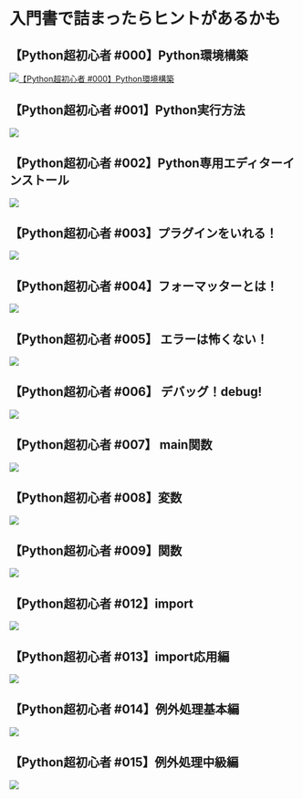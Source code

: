 # 入門書で詰まったらヒントがあるかも
## 【Python超初心者 #000】Python環境構築

[![【Python超初心者 #000】Python環境構築](http://img.youtube.com/vi/LcjyCp5LokE/0.jpg)](https://www.youtube.com/watch?v=LcjyCp5LokE)

## 【Python超初心者 #001】Python実行方法

[![ ](http://img.youtube.com/vi/4NuQP-ICLgA/0.jpg)](https://www.youtube.com/watch?v=4NuQP-ICLgA)

## 【Python超初心者 #002】Python専用エディターインストール

[![ ](http://img.youtube.com/vi/y06yurgl2uw/0.jpg)](https://www.youtube.com/watch?v=y06yurgl2uw)

## 【Python超初心者 #003】プラグインをいれる！
[![ ](http://img.youtube.com/vi/2H9oHBpO4AY/0.jpg)](https://www.youtube.com/watch?v=2H9oHBpO4AY)

## 【Python超初心者 #004】フォーマッターとは！
[![ ](http://img.youtube.com/vi/Lkuh7qaIrng/0.jpg)](https://www.youtube.com/watch?v=Lkuh7qaIrng)

## 【Python超初心者 #005】 エラーは怖くない！
[![ ](http://img.youtube.com/vi/dhXKK-ofDbk/0.jpg)](https://www.youtube.com/watch?v=dhXKK-ofDbk)

## 【Python超初心者 #006】 デバッグ！debug!
[![ ](http://img.youtube.com/vi/dm9yVe3Rp5c/0.jpg)](https://www.youtube.com/watch?v=dm9yVe3Rp5c)

## 【Python超初心者 #007】 main関数
[![ ](http://img.youtube.com/vi/35Egw4HI8qw/0.jpg)](https://www.youtube.com/watch?v=35Egw4HI8qw)

## 【Python超初心者 #008】変数
[![ ](http://img.youtube.com/vi/wwmP8w7CcxY/0.jpg)](https://www.youtube.com/watch?v=wwmP8w7CcxY)

## 【Python超初心者 #009】関数
[![ ](http://img.youtube.com/vi/dTsmUOK2SJI/0.jpg)](https://www.youtube.com/watch?v=dTsmUOK2SJI)

## 【Python超初心者 #012】import
[![ ](http://img.youtube.com/vi/cuE25UlYnNU/0.jpg)](https://www.youtube.com/watch?v=cuE25UlYnNU)

## 【Python超初心者 #013】import応用編
[![ ](http://img.youtube.com/vi/WHTyy7j06a0/0.jpg)](https://www.youtube.com/watch?v=WHTyy7j06a0)

## 【Python超初心者 #014】例外処理基本編
[![ ](http://img.youtube.com/vi/wvyJTgw8aAQ/0.jpg)](https://www.youtube.com/watch?v=wvyJTgw8aAQ)

## 【Python超初心者 #015】例外処理中級編
[![ ](http://img.youtube.com/vi/mWaT93PJ5s0/0.jpg)](https://www.youtube.com/watch?v=mWaT93PJ5s0)